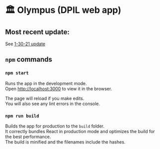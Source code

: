 # 🏛 Olympus (DPIL web app)
## Most recent update:
See [1-30-21 update]()

## `npm` commands
### `npm start`

Runs the app in the development mode.\
Open [http://localhost:3000](http://localhost:3000) to view it in the browser.

The page will reload if you make edits.\
You will also see any lint errors in the console.

### `npm run build`

Builds the app for production to the `build` folder. \
It correctly bundles React in production mode and optimizes the build for the best performance.\
The build is minified and the filenames include the hashes.
